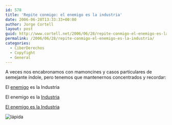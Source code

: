 ```yaml
---
id: 578
title: 'Repite conmigo: el enemigo es la industria'
date: 2006-06-28T13:33:33+00:00
author: Jorge Cortell
layout: post
guid: http://www.cortell.net/2006/06/28/repite-conmigo-el-enemigo-es-la-industria/
permalink: /2006/06/28/repite-conmigo-el-enemigo-es-la-industria/
categories:
  - CiberDerechos
  - Copyfight
  - General
---
```

A veces nos encabronamos con mamoncines y casos particulares de semejante í­ndole, pero tenemos que mantenernos concentrados y recordar:

El <a target="_blank" title="Disney abusa" href="http://www.elpais.es/articulo/cultura/mitad/salas/cine/Espana/niega/estrenar/Scary/Movie/elpporcul/20060622elpepucul_3/Tes/">enemigo</a> es la Industria

El enemigo es la <a target="_blank" title="Concentración mediática" href="http://www.rebelion.org/noticia.php?id=33364">Industria</a>

<a target="_blank" title="post de Adolfo Estalella" href="http://estalella.wordpress.com/2006/06/23/el-enemigo-es-la-industria-en-la-batalla-del-copyright/">El enemigo es la Industria</a>

![lápida](http://static.flickr.com/56/127001414_c2bac93cbe.jpg?v=0 "lápida")